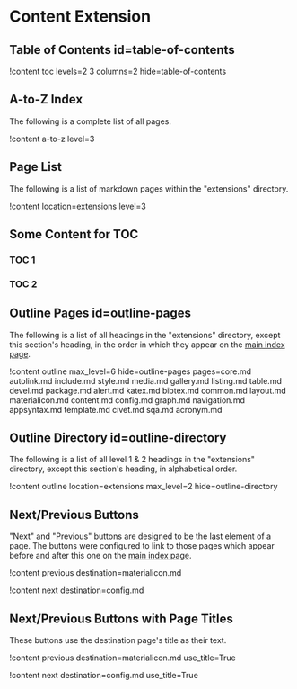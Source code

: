 # Content Extension

## Table of Contents id=table-of-contents

!content toc levels=2 3 columns=2 hide=table-of-contents

## A-to-Z Index

The following is a complete list of all pages.

!content a-to-z level=3

## Page List

The following is a list of markdown pages within the "extensions" directory.

!content location=extensions level=3

## Some Content for TOC

### TOC 1

### TOC 2

## Outline Pages id=outline-pages

The following is a list of all headings in the "extensions" directory, except this section's heading, in the order in which they appear on the [main index page](/).

!content outline max_level=6
                 hide=outline-pages
                 pages=core.md
                       autolink.md
                       include.md
                       style.md
                       media.md
                       gallery.md
                       listing.md
                       table.md
                       devel.md
                       package.md
                       alert.md
                       katex.md
                       bibtex.md
                       common.md
                       layout.md
                       materialicon.md
                       content.md
                       config.md
                       graph.md
                       navigation.md
                       appsyntax.md
                       template.md
                       civet.md
                       sqa.md
                       acronym.md

## Outline Directory id=outline-directory

The following is a list of all level 1 & 2 headings in the "extensions" directory, except this section's heading, in alphabetical order.

!content outline location=extensions max_level=2 hide=outline-directory

## Next/Previous Buttons

"Next" and "Previous" buttons are designed to be the last element of a page. The buttons were configured to link to those pages which appear before and after this one on the [main index page](/).

!content previous destination=materialicon.md

!content next destination=config.md

## Next/Previous Buttons with Page Titles

These buttons use the destination page's title as their text.

!content previous destination=materialicon.md use_title=True

!content next destination=config.md use_title=True

